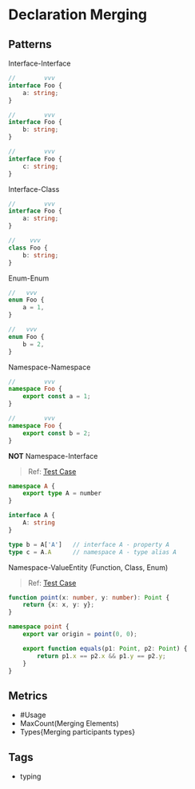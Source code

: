 # Declaration Merging

## Patterns

Interface-Interface

```ts
//        vvv
interface Foo {
    a: string;
}

//        vvv
interface Foo {
    b: string;
}

//        vvv
interface Foo {
    c: string;
}
```

Interface-Class

```ts
//        vvv
interface Foo {
    a: string;
}

//    vvv
class Foo {
    b: string;
}
```

Enum-Enum

```ts
//   vvv
enum Foo {
    a = 1,
}

//   vvv
enum Foo {
    b = 2,
}
```

Namespace-Namespace

```ts
//        vvv
namespace Foo {
    export const a = 1;
}

//        vvv
namespace Foo {
    export const b = 2;
}
```

**NOT** Namespace-Interface

> Ref: [Test Case](../../../../../docs/entity/namespace.md#access-namespaces-children)

```ts
namespace A {
    export type A = number
}

interface A {
    A: string
}

type b = A['A']   // interface A - property A
type c = A.A      // namespace A - type alias A
```

Namespace-ValueEntity (Function, Class, Enum)

> Ref: [Test Case](../../../../../docs/entity/namespace.md#merge-namespace-and-function)

```ts
function point(x: number, y: number): Point {
    return {x: x, y: y};
}

namespace point {
    export var origin = point(0, 0);

    export function equals(p1: Point, p2: Point) {
        return p1.x == p2.x && p1.y == p2.y;
    }
}
```

## Metrics

* #Usage
* MaxCount(Merging Elements)
* Types{Merging participants types}

## Tags

* typing
